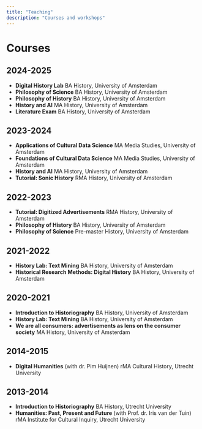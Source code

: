 ```yaml
---
title: "Teaching"
description: "Courses and workshops"
---
```


# Courses

## 2024-2025
- **Digital History Lab**
  BA History, University of Amsterdam
- **Philosophy of Science**
  BA History, University of Amsterdam
- **Philosophy of History**
  BA History, University of Amsterdam
- **History and AI**
  MA History, University of Amsterdam
- **Literature Exam**
  BA History, University of Amsterdam


## 2023-2024
- **Applications of Cultural Data Science**
  MA Media Studies, University of Amsterdam
- **Foundations of Cultural Data Science**
  MA Media Studies, University of Amsterdam
- **History and AI**
  MA History, University of Amsterdam
- **Tutorial: Sonic History**
  RMA History, University of Amsterdam

## 2022-2023
- **Tutorial: Digitized Advertisements**
  RMA History, University of Amsterdam
- **Philosophy of History**
  BA History, University of Amsterdam
- **Philosophy of Science**
  Pre-master History, University of Amsterdam

## 2021-2022
- **History Lab: Text Mining**
  BA History, University of Amsterdam 
- **Historical Research Methods: Digital History**
  BA History, University of Amsterdam 

## 2020-2021
- **Introduction to Historiography**
  BA History, University of Amsterdam
- **History Lab: Text Mining**
  BA History, University of Amsterdam 
- **We are all consumers: advertisements as lens on the consumer society**
  MA History, University of Amsterdam 

## 2014-2015
- **Digital Humanities** (with dr. Pim Huijnen)
  rMA Cultural History, Utrecht University

## 2013-2014
- **Introduction to Historiography**
  BA History, Utrecht University
- **Humanities: Past, Present and Future** (with Prof. dr. Iris van der Tuin)
  rMA Institute for Cultural Inquiry, Utrecht University